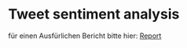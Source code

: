 # Tweet sentiment analysis 

für einen Ausfürlichen Bericht bitte hier: [Report](Report_Team_3.pdf)
